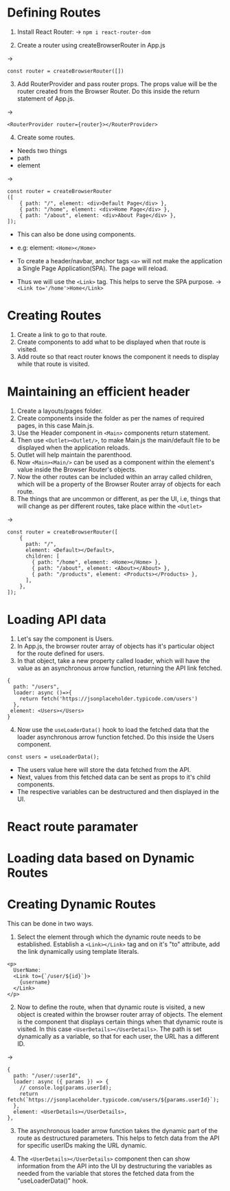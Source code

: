 # Defining Routes

1. Install React Router:
-> `npm i react-router-dom`

2. Create a router using createBrowserRouter in App.js

->   
```
const router = createBrowserRouter([])

```

3. Add RouterProvider and pass router props. The props value will be the router created from the Browser Router. Do this inside the return statement of App.js.

-> 
```
<RouterProvider router={router}></RouterProvider>
```

4. Create some routes.
- Needs two things
- path
- element

->   
```
const router = createBrowserRouter
([
    { path: "/", element: <div>Default Page</div> },
    { path: "/home", element: <div>Home Page</div> },
    { path: "/about", element: <div>About Page</div> },
]);
```

- This can also be done using components.
- e.g: element: ```<Home></Home>```


- To create a header/navbar, anchor tags ```<a>``` will not make the application a Single Page Application(SPA). The page will reload.
- Thus we will use the ```<Link>``` tag. This helps to serve the SPA purpose.
-> ```<Link to='/home'>Home</Link>```
            

# Creating Routes

1. Create a link to go to that route.
2. Create components to add what to be displayed when that route is visited.
3. Add route so that react router knows the component it needs to display while that route is visited.

# Maintaining an efficient header

1. Create a layouts/pages folder.
2. Create components inside the folder as per the names of required pages, in this case Main.js.
3. Use the Header component in ```<Main>``` components return statement.
4. Then use ```<Outlet><Outlet/>```, to make Main.js the main/default file to be displayed when the application reloads.
5. Outlet will help maintain the parenthood.
6. Now ```<Main><Main/>``` can be used as a component within the element's value inside the Browser Router's objects.
7. Now the other routes can be included within an array called children, which will be a property of the Browser Router array of objects for each route.
8. The things that are uncommon or different, as per the UI, i.e, things that will change as per different routes, take place within the ```<Outlet>```

->
```
const router = createBrowserRouter([
    {
      path: "/",
      element: <Default></Default>,
      children: [
        { path: "/home", element: <Home></Home> },
        { path: "/about", element: <About></About> },
        { path: "/products", element: <Products></Products> },
      ],
    },
]);
```

# Loading API data

1. Let's say the component is Users.
2. In App.js, the browser router array of objects has it's particular object for the route defined for users.
3. In that object, take a new property called loader, which will have the value as an asynchronous arrow function, returning the API link fetched.

```
{ 
  path: "/users", 
  loader: async ()=>{
    return fetch('https://jsonplaceholder.typicode.com/users')
  },
 element: <Users></Users> 
}
```

4. Now use the ```useLoaderData()``` hook to load the fetched data that the loader asynchronous arrow function fetched. Do this inside the Users component.

```
const users = useLoaderData();
```

- The users value here will store the data fetched from the API.
- Next, values from this fetched data can be sent as props to it's child components.
- The respective variables can be destructured and then displayed in the UI.

# React route paramater
# Loading data based on Dynamic Routes
# Creating Dynamic Routes

This can be done in two ways.

1. Select the element through which the dynamic route needs to be established. Establish a ```<Link></Link>``` tag and on it's "to" attribute, add the link dynamically using template literals.

```
<p>            
  UserName: 
  <Link to={`/user/${id}`}>
    {username}
  </Link>
</p>
```

2. Now to define the route, when that dynamic route is visited, a new object is created within the browser router array of objects. The element is the component that displays certain things when that dynamic route is visited. In this case ```<UserDetails></UserDetails>```. The path is set dynamically as a variable, so that for each user, the URL has a different ID.

-> 
```
{
  path: "/user/:userId",
  loader: async ({ params }) => {
    // console.log(params.userId);
    return fetch(`https://jsonplaceholder.typicode.com/users/${params.userId}`);
  },
  element: <UserDetails></UserDetails>,
},
```

3. The asynchronous loader arrow function takes the dynamic part of the route as destructured parameters. This helps to fetch data from the API for specific userIDs making the URL dynamic.

4. The ```<UserDetails></UserDetails>``` component then can show information from the API into the UI by destructuring the variables as needed from the variable that stores the fetched data from the "useLoaderData()" hook.